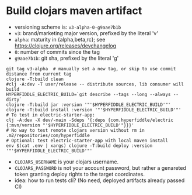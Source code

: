 # Build clojars maven artifact

* versioning scheme is: `v3-alpha-0-g9aae7b1b`
* `v3`: brand/marketing major version, prefixed by the literal 'v'
* `alpha`: maturity in {alpha,beta,rc}; see https://clojure.org/releases/devchangelog
* `0`: number of commits since the tag
* `g9aae7b1b`: git sha, prefixed by the literal 'g'


```shell
git tag v3-alpha  # manually set a new tag, or skip to use commit distance from current tag
clojure -T:build clean
#clj -A:dev -T user/release -- distribute sources, lib consumer will build
HYPERFIDDLE_ELECTRIC_BUILD=`git describe --tags --long --always --dirty`
clojure -T:build jar :version '"'$HYPERFIDDLE_ELECTRIC_BUILD'"'
clojure -T:build install :version '"'$HYPERFIDDLE_ELECTRIC_BUILD'"'
# To test in electric-starter-app:
clj -A:dev -X dev/-main -Sdeps '{:deps {com.hyperfiddle/electric {:mvn/version "'$HYPERFIDDLE_ELECTRIC_BUILD'"}}}'
# No way to test remote clojars version without rm in .m2/repositories/com/hyperfiddle
# Optional: test electric-starter-app with local maven install
env $(cat .env | xargs) clojure -T:build deploy :version '"'$HYPERFIDDLE_ELECTRIC_BUILD'"'
```

- `CLOJARS_USERNAME` is your clojars username.
- `CLOJARS_PASSWORD` is not your account password, but rather a genareted token granting
deploy rights to the target coordinates.
- idea: how to run tests cli? (No need, deployed artifacts already passed CI)

